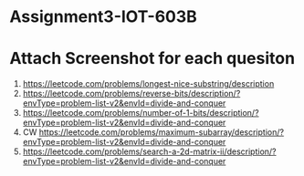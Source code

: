 # Assignment3-IOT-603B
# Attach Screenshot for each quesiton
1. https://leetcode.com/problems/longest-nice-substring/description
2. https://leetcode.com/problems/reverse-bits/description/?envType=problem-list-v2&envId=divide-and-conquer
3. https://leetcode.com/problems/number-of-1-bits/description/?envType=problem-list-v2&envId=divide-and-conquer
4. CW	https://leetcode.com/problems/maximum-subarray/description/?envType=problem-list-v2&envId=divide-and-conquer
5. https://leetcode.com/problems/search-a-2d-matrix-ii/description/?envType=problem-list-v2&envId=divide-and-conquer
